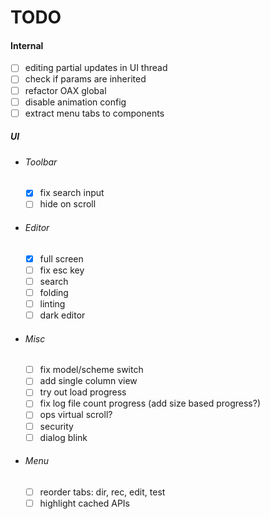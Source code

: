 # TODO

#### Internal

- [ ] editing partial updates in UI thread
- [ ] check if params are inherited
- [ ] refactor OAX global
- [ ] disable animation config
- [ ] extract menu tabs to components
  
##### UI

- ###### Toolbar
  - [x] fix search input
  - [ ] hide on scroll

- ###### Editor
  - [x] full screen
  - [ ] fix esc key
  - [ ] search
  - [ ] folding
  - [ ] linting
  - [ ] dark editor

- ###### Misc
  - [ ] fix model/scheme switch
  - [ ] add single column view
  - [ ] try out load progress
  - [ ] fix log file count progress (add size based progress?)
  - [ ] ops virtual scroll?
  - [ ] security
  - [ ] dialog blink

- ###### Menu
  - [ ] reorder tabs: dir, rec, edit, test
  - [ ] highlight cached APIs
